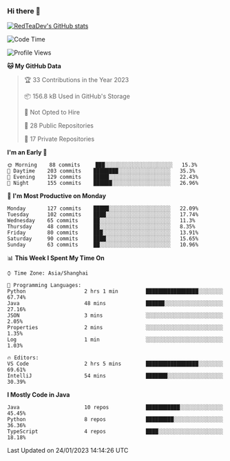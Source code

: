 ### Hi there 👋

<!--
**RedTeaDev/RedTeaDev** is a ✨ _special_ ✨ repository because its `README.md` (this file) appears on your GitHub profile.

Here are some ideas to get you started:

- 🔭 I’m currently working on ...
- 🌱 I’m currently learning ...
- 👯 I’m looking to collaborate on ...
- 🤔 I’m looking for help with ...
- 💬 Ask me about ...
- 📫 How to reach me: ...
- 😄 Pronouns: ...
- ⚡ Fun fact: ...
-->

<!--
[![wakatime](https://wakatime.com/badge/user/6b101ed0-04c0-4490-9283-eb61f2efff96.svg)](https://wakatime.com/@6b101ed0-04c0-4490-9283-eb61f2efff96)
!-->

[![RedTeaDev's GitHub stats](https://github-readme-stats.vercel.app/api?username=RedTeaDev)](https://github.com/anuraghazra/github-readme-stats)
<!--
[![willianrod's wakatime stats](https://github-readme-stats.vercel.app/api/wakatime?username=RedTeaDev)](https://github.com/anuraghazra/github-readme-stats)
!-->
<!--START_SECTION:waka-->
![Code Time](http://img.shields.io/badge/Code%20Time-1%2C155%20hrs%203%20mins-blue)

![Profile Views](http://img.shields.io/badge/Profile%20Views-0-blue)

**🐱 My GitHub Data** 

> 🏆 33 Contributions in the Year 2023
 > 
> 📦 156.8 kB Used in GitHub's Storage 
 > 
> 🚫 Not Opted to Hire
 > 
> 📜 28 Public Repositories 
 > 
> 🔑 17 Private Repositories  
 > 
**I'm an Early 🐤** 

```text
🌞 Morning    88 commits     ███░░░░░░░░░░░░░░░░░░░░░░   15.3% 
🌆 Daytime    203 commits    ████████░░░░░░░░░░░░░░░░░   35.3% 
🌃 Evening    129 commits    █████░░░░░░░░░░░░░░░░░░░░   22.43% 
🌙 Night      155 commits    ██████░░░░░░░░░░░░░░░░░░░   26.96%

```
📅 **I'm Most Productive on Monday** 

```text
Monday       127 commits    █████░░░░░░░░░░░░░░░░░░░░   22.09% 
Tuesday      102 commits    ████░░░░░░░░░░░░░░░░░░░░░   17.74% 
Wednesday    65 commits     ██░░░░░░░░░░░░░░░░░░░░░░░   11.3% 
Thursday     48 commits     ██░░░░░░░░░░░░░░░░░░░░░░░   8.35% 
Friday       80 commits     ███░░░░░░░░░░░░░░░░░░░░░░   13.91% 
Saturday     90 commits     ████░░░░░░░░░░░░░░░░░░░░░   15.65% 
Sunday       63 commits     ██░░░░░░░░░░░░░░░░░░░░░░░   10.96%

```


📊 **This Week I Spent My Time On** 

```text
⌚︎ Time Zone: Asia/Shanghai

💬 Programming Languages: 
Python                   2 hrs 1 min         █████████████████░░░░░░░░   67.74% 
Java                     48 mins             ██████░░░░░░░░░░░░░░░░░░░   27.16% 
JSON                     3 mins              ░░░░░░░░░░░░░░░░░░░░░░░░░   2.05% 
Properties               2 mins              ░░░░░░░░░░░░░░░░░░░░░░░░░   1.35% 
Log                      1 min               ░░░░░░░░░░░░░░░░░░░░░░░░░   1.03%

🔥 Editors: 
VS Code                  2 hrs 5 mins        █████████████████░░░░░░░░   69.61% 
IntelliJ                 54 mins             ███████░░░░░░░░░░░░░░░░░░   30.39%

```

**I Mostly Code in Java** 

```text
Java                     10 repos            ███████████░░░░░░░░░░░░░░   45.45% 
Python                   8 repos             █████████░░░░░░░░░░░░░░░░   36.36% 
TypeScript               4 repos             ████░░░░░░░░░░░░░░░░░░░░░   18.18%

```



 Last Updated on 24/01/2023 14:14:26 UTC
<!--END_SECTION:waka-->


